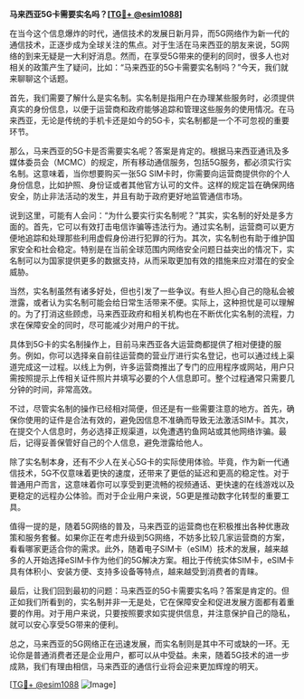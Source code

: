 **马来西亚5G卡需要实名吗？[[TG💪+ @esim1088](https://t.me/s/esim1088)]**

在当今这个信息爆炸的时代，通信技术的发展日新月异，而5G网络作为新一代的通信技术，正逐步成为全球关注的焦点。对于生活在马来西亚的朋友来说，5G网络的到来无疑是一大利好消息。然而，在享受5G带来的便利的同时，很多人也对相关的政策产生了疑问，比如：“马来西亚的5G卡需要实名制吗？”今天，我们就来聊聊这个话题。

首先，我们需要了解什么是实名制。实名制是指用户在办理某些服务时，必须提供真实的身份信息，以便于运营商和政府能够追踪和管理这些服务的使用情况。在马来西亚，无论是传统的手机卡还是如今的5G卡，实名制都是一个不可忽视的重要环节。

那么，马来西亚的5G卡是否需要实名呢？答案是肯定的。根据马来西亚通讯及多媒体委员会（MCMC）的规定，所有移动通信服务，包括5G服务，都必须实行实名制。这意味着，当你想要购买一张5G SIM卡时，你需要向运营商提供你的个人身份信息，比如护照、身份证或者其他官方认可的文件。这样的规定旨在确保网络安全，防止非法活动的发生，并且有助于政府更好地监管通信市场。

说到这里，可能有人会问：“为什么要实行实名制呢？”其实，实名制的好处是多方面的。首先，它可以有效打击电信诈骗等违法行为。通过实名制，运营商可以更方便地追踪和处理那些利用虚假身份进行犯罪的行为。其次，实名制也有助于维护国家安全和社会稳定。特别是在当前全球范围内网络安全问题日益突出的情况下，实名制可以为国家提供更多的数据支持，从而采取更加有效的措施来应对潜在的安全威胁。

当然，实名制虽然有诸多好处，但也引发了一些争议。有些人担心自己的隐私会被泄露，或者认为实名制可能会给日常生活带来不便。实际上，这种担忧是可以理解的。为了打消这些顾虑，马来西亚政府和相关机构也在不断优化实名制的流程，力求在保障安全的同时，尽可能减少对用户的干扰。

具体到5G卡的实名制操作上，目前马来西亚各大运营商都提供了相对便捷的服务。例如，你可以选择亲自前往运营商的营业厅进行实名登记，也可以通过线上渠道完成这一过程。以线上为例，许多运营商推出了专门的应用程序或网站，用户只需按照提示上传相关证件照片并填写必要的个人信息即可。整个过程通常只需要几分钟的时间，非常高效。

不过，尽管实名制的操作已经相对简便，但还是有一些需要注意的地方。首先，确保你使用的证件是合法有效的，避免因信息不准确而导致无法激活SIM卡。其次，在提交个人信息时，务必选择正规渠道，以免遭遇钓鱼网站或其他网络诈骗。最后，记得妥善保管好自己的个人信息，避免泄露给他人。

除了实名制本身，还有不少人在关心5G卡的实际使用体验。毕竟，作为新一代通信技术，5G不仅意味着更快的速度，还带来了更低的延迟和更高的稳定性。对于普通用户而言，这意味着你可以享受到更流畅的视频通话、更快速的在线游戏以及更稳定的远程办公体验。而对于企业用户来说，5G更是推动数字化转型的重要工具。

值得一提的是，随着5G网络的普及，马来西亚的运营商也在积极推出各种优惠政策和服务套餐。如果你正在考虑升级到5G网络，不妨多比较几家运营商的方案，看看哪家更适合你的需求。此外，随着电子SIM卡（eSIM）技术的发展，越来越多的人开始选择eSIM卡作为他们的5G解决方案。相比于传统实体SIM卡，eSIM卡具有体积小、安装方便、支持多设备等特点，越来越受到消费者的青睐。

最后，让我们回到最初的问题：马来西亚的5G卡需要实名吗？答案是肯定的。但正如我们所看到的，实名制并非一无是处，它在保障安全和促进发展方面都有着重要的作用。对于用户来说，只要按照要求如实提供信息，并注意保护自己的隐私，就可以安心享受5G带来的便利。

总之，马来西亚的5G网络正在迅速发展，而实名制则是其中不可或缺的一环。无论你是普通消费者还是企业用户，都可以从中受益。未来，随着5G技术的进一步成熟，我们有理由相信，马来西亚的通信行业将会迎来更加辉煌的明天。

[[TG💪+ @esim1088](https://t.me/s/esim1088) ![Image](https://i.postimg.cc/4NQfJmqS/Snipaste-2025-05-13-00-14-12.png)]